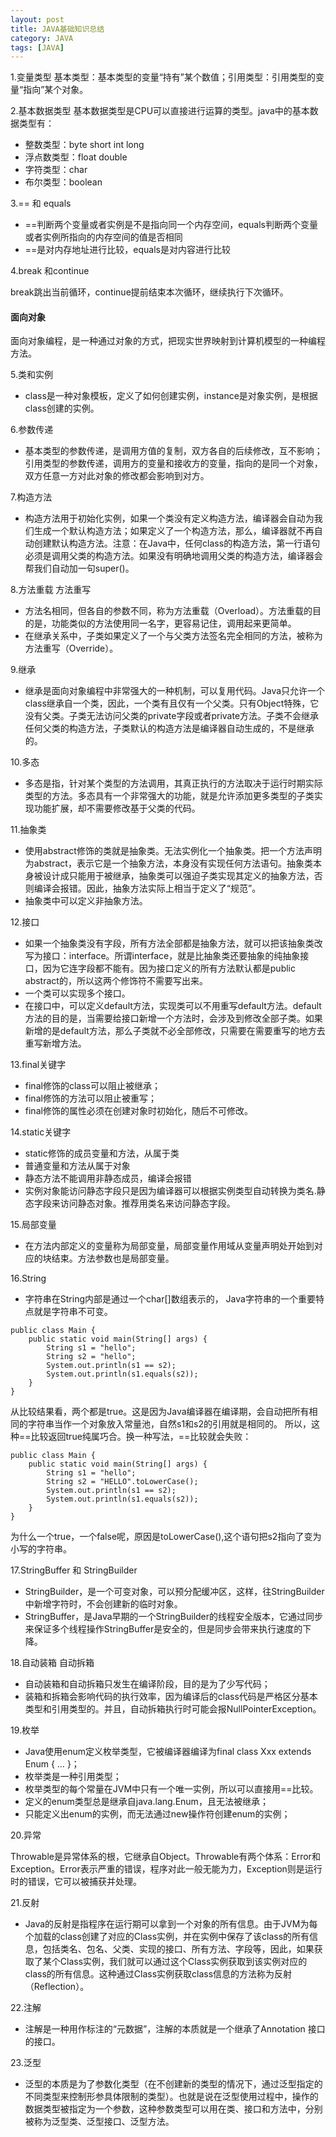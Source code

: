 ```yaml
---
layout: post
title: JAVA基础知识总结
category: JAVA
tags: [JAVA]
---
```



1.变量类型
基本类型：基本类型的变量“持有”某个数值；引用类型：引用类型的变量“指向”某个对象。

2.基本数据类型
基本数据类型是CPU可以直接进行运算的类型。java中的基本数据类型有：
- 整数类型：byte short int long
- 浮点数类型：float double
- 字符类型：char
- 布尔类型：boolean

3.== 和 equals
- ==判断两个变量或者实例是不是指向同一个内存空间，equals判断两个变量或者实例所指向的内存空间的值是否相同
- ==是对内存地址进行比较，equals是对内容进行比较

4.break 和continue

break跳出当前循环，continue提前结束本次循环，继续执行下次循环。

#### 面向对象
面向对象编程，是一种通过对象的方式，把现实世界映射到计算机模型的一种编程方法。

5.类和实例
- class是一种对象模板，定义了如何创建实例，instance是对象实例，是根据class创建的实例。

6.参数传递
- 基本类型的参数传递，是调用方值的复制，双方各自的后续修改，互不影响；引用类型的参数传递，调用方的变量和接收方的变量，指向的是同一个对象，双方任意一方对此对象的修改都会影响到对方。

7.构造方法
- 构造方法用于初始化实例，如果一个类没有定义构造方法，编译器会自动为我们生成一个默认构造方法；如果定义了一个构造方法，那么，编译器就不再自动创建默认构造方法。注意：在Java中，任何class的构造方法，第一行语句必须是调用父类的构造方法。如果没有明确地调用父类的构造方法，编译器会帮我们自动加一句super()。

8.方法重载 方法重写
- 方法名相同，但各自的参数不同，称为方法重载（Overload）。方法重载的目的是，功能类似的方法使用同一名字，更容易记住，调用起来更简单。
- 在继承关系中，子类如果定义了一个与父类方法签名完全相同的方法，被称为方法重写（Override）。

9.继承
- 继承是面向对象编程中非常强大的一种机制，可以复用代码。Java只允许一个class继承自一个类，因此，一个类有且仅有一个父类。只有Object特殊，它没有父类。子类无法访问父类的private字段或者private方法。子类不会继承任何父类的构造方法，子类默认的构造方法是编译器自动生成的，不是继承的。

10.多态
- 多态是指，针对某个类型的方法调用，其真正执行的方法取决于运行时期实际类型的方法。多态具有一个非常强大的功能，就是允许添加更多类型的子类实现功能扩展，却不需要修改基于父类的代码。

11.抽象类
- 使用abstract修饰的类就是抽象类。无法实例化一个抽象类。把一个方法声明为abstract，表示它是一个抽象方法，本身没有实现任何方法语句。抽象类本身被设计成只能用于被继承，抽象类可以强迫子类实现其定义的抽象方法，否则编译会报错。因此，抽象方法实际上相当于定义了“规范”。
- 抽象类中可以定义非抽象方法。

12.接口
- 如果一个抽象类没有字段，所有方法全部都是抽象方法，就可以把该抽象类改写为接口：interface。所谓interface，就是比抽象类还要抽象的纯抽象接口，因为它连字段都不能有。因为接口定义的所有方法默认都是public abstract的，所以这两个修饰符不需要写出来。
- 一个类可以实现多个接口。
- 在接口中，可以定义default方法，实现类可以不用重写default方法。default方法的目的是，当需要给接口新增一个方法时，会涉及到修改全部子类。如果新增的是default方法，那么子类就不必全部修改，只需要在需要重写的地方去重写新增方法。

13.final关键字 
- final修饰的class可以阻止被继承；
- final修饰的方法可以阻止被重写；
- final修饰的属性必须在创建对象时初始化，随后不可修改。

14.static关键字
- static修饰的成员变量和方法，从属于类
- 普通变量和方法从属于对象
- 静态方法不能调用非静态成员，编译会报错
- 实例对象能访问静态字段只是因为编译器可以根据实例类型自动转换为类名.静态字段来访问静态对象。推荐用类名来访问静态字段。

15.局部变量
- 在方法内部定义的变量称为局部变量，局部变量作用域从变量声明处开始到对应的块结束。方法参数也是局部变量。

16.String 
- 字符串在String内部是通过一个char[]数组表示的，
Java字符串的一个重要特点就是字符串不可变。

```
public class Main {
    public static void main(String[] args) {
        String s1 = "hello";
        String s2 = "hello";
        System.out.println(s1 == s2);
        System.out.println(s1.equals(s2));
    }
}
```
从比较结果看，两个都是true。这是因为Java编译器在编译期，会自动把所有相同的字符串当作一个对象放入常量池，自然s1和s2的引用就是相同的。
所以，这种==比较返回true纯属巧合。换一种写法，==比较就会失败：
```
public class Main {
    public static void main(String[] args) {
        String s1 = "hello";
        String s2 = "HELLO".toLowerCase();
        System.out.println(s1 == s2);
        System.out.println(s1.equals(s2));
    }
}
```
为什么一个true，一个false呢，原因是toLowerCase(),这个语句把s2指向了变为小写的字符串。

17.StringBuffer 和 StringBuilder
- StringBuilder，是一个可变对象，可以预分配缓冲区，这样，往StringBuilder中新增字符时，不会创建新的临时对象。
- StringBuffer，是Java早期的一个StringBuilder的线程安全版本，它通过同步来保证多个线程操作StringBuffer是安全的，但是同步会带来执行速度的下降。

18.自动装箱 自动拆箱
- 自动装箱和自动拆箱只发生在编译阶段，目的是为了少写代码；
- 装箱和拆箱会影响代码的执行效率，因为编译后的class代码是严格区分基本类型和引用类型的。并且，自动拆箱执行时可能会报NullPointerException。

19.枚举
- Java使用enum定义枚举类型，它被编译器编译为final class Xxx extends Enum { … }；
- 枚举类是一种引用类型；
- 枚举类型的每个常量在JVM中只有一个唯一实例，所以可以直接用==比较。
- 定义的enum类型总是继承自java.lang.Enum，且无法被继承；
- 只能定义出enum的实例，而无法通过new操作符创建enum的实例；

20.异常

Throwable是异常体系的根，它继承自Object。Throwable有两个体系：Error和Exception。Error表示严重的错误，程序对此一般无能为力，Exception则是运行时的错误，它可以被捕获并处理。

21.反射
- Java的反射是指程序在运行期可以拿到一个对象的所有信息。由于JVM为每个加载的class创建了对应的Class实例，并在实例中保存了该class的所有信息，包括类名、包名、父类、实现的接口、所有方法、字段等，因此，如果获取了某个Class实例，我们就可以通过这个Class实例获取到该实例对应的class的所有信息。这种通过Class实例获取class信息的方法称为反射（Reflection）。

22.注解
- 注解是一种用作标注的“元数据”，注解的本质就是一个继承了Annotation 接口的接口。

23.泛型
- 泛型的本质是为了参数化类型（在不创建新的类型的情况下，通过泛型指定的不同类型来控制形参具体限制的类型）。也就是说在泛型使用过程中，操作的数据类型被指定为一个参数，这种参数类型可以用在类、接口和方法中，分别被称为泛型类、泛型接口、泛型方法。





